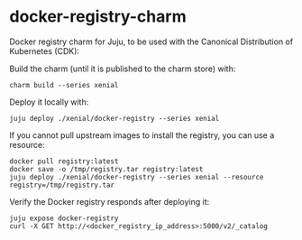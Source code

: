 # docker-registry-charm
Docker registry charm for Juju, to be used with the Canonical Distribution of Kubernetes (CDK):

Build the charm (until it is published to the charm store) with:

```
charm build --series xenial
```

Deploy it locally with:

```
juju deploy ./xenial/docker-registry --series xenial
```

If you cannot pull upstream images to install the registry, you can use a resource:

```
docker pull registry:latest
docker save -o /tmp/registry.tar registry:latest
juju deploy ./xenial/docker-registry --series xenial --resource registry=/tmp/registry.tar
```

Verify the Docker registry responds after deploying it:

```
juju expose docker-registry
curl -X GET http://<docker_registry_ip_address>:5000/v2/_catalog
```
